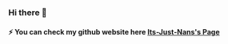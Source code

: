 ### Hi there 👋


<!-- - 🔭 I’m currently working on ...
- 🌱 I’m currently learning ...
 - 👯 I’m looking to collaborate on ... 
- 🤔 I’m looking for help with ...

- 💬 Ask me about ... -->

#### ⚡ You can check my github website here [Its-Just-Nans's Page](https://its-just-nans.github.io/)
